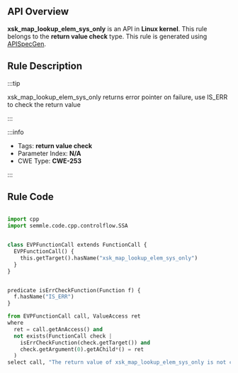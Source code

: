 ---
---


## API Overview
**xsk_map_lookup_elem_sys_only** is an API in **Linux kernel**. This rule belongs to the **return value check** type. This rule is generated using [APISpecGen](../../tools/APISpecGen).
## Rule Description

:::tip

xsk_map_lookup_elem_sys_only returns error pointer on failure, use IS_ERR to check the return value

:::

:::info

- Tags: **return value check**
- Parameter Index: **N/A**
- CWE Type: **CWE-253**

:::

## Rule Code
```python

import cpp
import semmle.code.cpp.controlflow.SSA


class EVPFunctionCall extends FunctionCall {
  EVPFunctionCall() {
    this.getTarget().hasName("xsk_map_lookup_elem_sys_only")
  }
}


predicate isErrCheckFunction(Function f) {
  f.hasName("IS_ERR") 
}

from EVPFunctionCall call, ValueAccess ret
where
  ret = call.getAnAccess() and
  not exists(FunctionCall check |
    isErrCheckFunction(check.getTarget()) and
    check.getArgument(0).getAChild*() = ret
  )
select call, "The return value of xsk_map_lookup_elem_sys_only is not checked with IS_ERR."
    
```